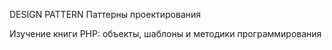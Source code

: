 DESIGN PATTERN
Паттерны проектирования

Изучение книги PHP: объекты, шаблоны и методики программирования